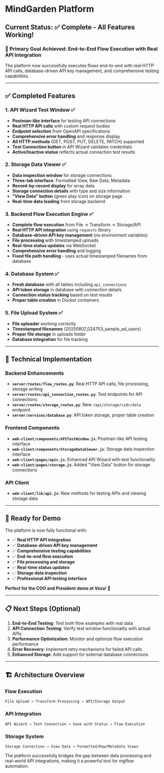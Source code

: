 # MindGarden Platform

## Current Status: ✅ Complete - All Features Working!

### 🎯 **Primary Goal Achieved**: End-to-End Flow Execution with Real API Integration

The platform now successfully executes flows end-to-end with real HTTP API calls, database-driven API key management, and comprehensive testing capabilities.

---

## ✅ **Completed Features**

### **1. API Wizard Test Window** ✅
- **Postman-like interface** for testing API connections
- **Real HTTP API calls** with custom request bodies
- **Endpoint selection** from OpenAPI specifications
- **Comprehensive error handling** and response display
- **All HTTP methods** (GET, POST, PUT, DELETE, PATCH) supported
- **Test Connection button** in API Wizard validates credentials
- **Active/Inactive status** reflects actual connection test results

### **2. Storage Data Viewer** ✅
- **Data inspection window** for storage connections
- **Three-tab interface**: Formatted View, Raw Data, Metadata
- **Record-by-record display** for array data
- **Storage connection details** with type and size information
- **"View Data" button** (green play icon) on storage page
- **Real-time data loading** from storage backend

### **3. Backend Flow Execution Engine** ✅
- **Complete flow execution** from File → Transform → Storage/API
- **Real HTTP API integration** using `requests` library
- **Database-driven API key management** (no environment variables)
- **File processing** with timestamped uploads
- **Real-time status updates** via WebSocket
- **Comprehensive error handling** and logging
- **Fixed file path handling** - uses actual timestamped filenames from database

### **4. Database System** ✅
- **Fresh database** with all tables including `api_connections`
- **API token storage** in database with connection details
- **Connection status tracking** based on test results
- **Proper table creation** in Docker containers

### **5. File Upload System** ✅
- **File uploader** working correctly
- **Timestamped filenames** (20250807_024753_sample_ad_users)
- **Proper file storage** in uploads folder
- **Database integration** for file tracking

---

## 🔧 **Technical Implementation**

### **Backend Enhancements**
- **`server/routes/flow_routes.py`**: Real HTTP API calls, file processing, storage writing
- **`server/routes/api_connection_routes.py`**: Test endpoints for API connections
- **`server/routes/storage_routes.py`**: New `/api/storage/<id>/data` endpoint
- **`server/services/database.py`**: API token storage, proper table creation

### **Frontend Components**
- **`web-client/components/APITestWindow.js`**: Postman-like API testing interface
- **`web-client/components/StorageDataViewer.js`**: Storage data inspection interface
- **`web-client/pages/apis.js`**: Enhanced API Wizard with test functionality
- **`web-client/pages/storage.js`**: Added "View Data" button for storage connections

### **API Client**
- **`web-client/lib/api.js`**: New methods for testing APIs and viewing storage data

---

## 🚀 **Ready for Demo**

The platform is now fully functional with:
- ✅ **Real HTTP API integration**
- ✅ **Database-driven API key management**  
- ✅ **Comprehensive testing capabilities**
- ✅ **End-to-end flow execution**
- ✅ **File processing and storage**
- ✅ **Real-time status updates**
- ✅ **Storage data inspection**
- ✅ **Professional API testing interface**

**Perfect for the COO and President demo at Veza!** 🎯

---

## 📋 **Next Steps (Optional)**

1. **End-to-End Testing**: Test both flow examples with real data
2. **API Connection Testing**: Verify test window functionality with actual APIs
3. **Performance Optimization**: Monitor and optimize flow execution performance
4. **Error Recovery**: Implement retry mechanisms for failed API calls
5. **Enhanced Storage**: Add support for external database connections

---

## 🏗️ **Architecture Overview**

### **Flow Execution**
```
File Upload → Transform Processing → API/Storage Output
```

### **API Integration**
```
API Wizard → Test Connection → Save with Status → Flow Execution
```

### **Storage System**
```
Storage Connection → View Data → Formatted/Raw/Metadata Views
```

The platform successfully bridges the gap between data processing and real-world API integrations, making it a powerful tool for mgflow automation.